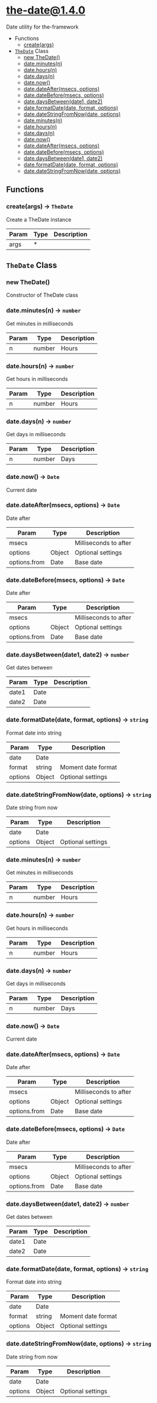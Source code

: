 # the-date@1.4.0

Date utility for the-framework

+ Functions
  + [create(args)](#the-date-function-create)
+ [`TheDate`](#the-date-classes) Class
  + [new TheDate()](#the-date-classes-the-date-constructor)
  + [date.minutes(n)](#the-date-classes-the-date-minutes)
  + [date.hours(n)](#the-date-classes-the-date-hours)
  + [date.days(n)](#the-date-classes-the-date-days)
  + [date.now()](#the-date-classes-the-date-now)
  + [date.dateAfter(msecs, options)](#the-date-classes-the-date-dateAfter)
  + [date.dateBefore(msecs, options)](#the-date-classes-the-date-dateBefore)
  + [date.daysBetween(date1, date2)](#the-date-classes-the-date-daysBetween)
  + [date.formatDate(date, format, options)](#the-date-classes-the-date-formatDate)
  + [date.dateStringFromNow(date, options)](#the-date-classes-the-date-dateStringFromNow)
  + [date.minutes(n)](#the-date-classes-the-date-minutes)
  + [date.hours(n)](#the-date-classes-the-date-hours)
  + [date.days(n)](#the-date-classes-the-date-days)
  + [date.now()](#the-date-classes-the-date-now)
  + [date.dateAfter(msecs, options)](#the-date-classes-the-date-dateAfter)
  + [date.dateBefore(msecs, options)](#the-date-classes-the-date-dateBefore)
  + [date.daysBetween(date1, date2)](#the-date-classes-the-date-daysBetween)
  + [date.formatDate(date, format, options)](#the-date-classes-the-date-formatDate)
  + [date.dateStringFromNow(date, options)](#the-date-classes-the-date-dateStringFromNow)

## Functions

<a class='md-heading-link' name="the-date-function-create" ></a>

### create(args) -> `TheDate`

Create a TheDate instance

| Param | Type | Description |
| ----- | --- | -------- |
| args | * |  |



<a class='md-heading-link' name="the-date-classes"></a>

## `TheDate` Class






<a class='md-heading-link' name="the-date-classes-the-date-constructor" ></a>

### new TheDate()

Constructor of TheDate class



<a class='md-heading-link' name="the-date-classes-the-date-minutes" ></a>

### date.minutes(n) -> `number`

Get minutes in milliseconds

| Param | Type | Description |
| ----- | --- | -------- |
| n | number | Hours |


<a class='md-heading-link' name="the-date-classes-the-date-hours" ></a>

### date.hours(n) -> `number`

Get hours in milliseconds

| Param | Type | Description |
| ----- | --- | -------- |
| n | number | Hours |


<a class='md-heading-link' name="the-date-classes-the-date-days" ></a>

### date.days(n) -> `number`

Get days in milliseconds

| Param | Type | Description |
| ----- | --- | -------- |
| n | number | Days |


<a class='md-heading-link' name="the-date-classes-the-date-now" ></a>

### date.now() -> `Date`

Current date

<a class='md-heading-link' name="the-date-classes-the-date-dateAfter" ></a>

### date.dateAfter(msecs, options) -> `Date`

Date after

| Param | Type | Description |
| ----- | --- | -------- |
| msecs |  | Milliseconds to after |
| options | Object | Optional settings |
| options.from | Date | Base date |


<a class='md-heading-link' name="the-date-classes-the-date-dateBefore" ></a>

### date.dateBefore(msecs, options) -> `Date`

Date after

| Param | Type | Description |
| ----- | --- | -------- |
| msecs |  | Milliseconds to after |
| options | Object | Optional settings |
| options.from | Date | Base date |


<a class='md-heading-link' name="the-date-classes-the-date-daysBetween" ></a>

### date.daysBetween(date1, date2) -> `number`

Get dates between

| Param | Type | Description |
| ----- | --- | -------- |
| date1 | Date |  |
| date2 | Date |  |


<a class='md-heading-link' name="the-date-classes-the-date-formatDate" ></a>

### date.formatDate(date, format, options) -> `string`

Format date into string

| Param | Type | Description |
| ----- | --- | -------- |
| date | Date |  |
| format | string | Moment date format |
| options | Object | Optional settings |


<a class='md-heading-link' name="the-date-classes-the-date-dateStringFromNow" ></a>

### date.dateStringFromNow(date, options) -> `string`

Date string from now

| Param | Type | Description |
| ----- | --- | -------- |
| date | Date |  |
| options | Object | Optional settings |


<a class='md-heading-link' name="the-date-classes-the-date-minutes" ></a>

### date.minutes(n) -> `number`

Get minutes in milliseconds

| Param | Type | Description |
| ----- | --- | -------- |
| n | number | Hours |


<a class='md-heading-link' name="the-date-classes-the-date-hours" ></a>

### date.hours(n) -> `number`

Get hours in milliseconds

| Param | Type | Description |
| ----- | --- | -------- |
| n | number | Hours |


<a class='md-heading-link' name="the-date-classes-the-date-days" ></a>

### date.days(n) -> `number`

Get days in milliseconds

| Param | Type | Description |
| ----- | --- | -------- |
| n | number | Days |


<a class='md-heading-link' name="the-date-classes-the-date-now" ></a>

### date.now() -> `Date`

Current date

<a class='md-heading-link' name="the-date-classes-the-date-dateAfter" ></a>

### date.dateAfter(msecs, options) -> `Date`

Date after

| Param | Type | Description |
| ----- | --- | -------- |
| msecs |  | Milliseconds to after |
| options | Object | Optional settings |
| options.from | Date | Base date |


<a class='md-heading-link' name="the-date-classes-the-date-dateBefore" ></a>

### date.dateBefore(msecs, options) -> `Date`

Date after

| Param | Type | Description |
| ----- | --- | -------- |
| msecs |  | Milliseconds to after |
| options | Object | Optional settings |
| options.from | Date | Base date |


<a class='md-heading-link' name="the-date-classes-the-date-daysBetween" ></a>

### date.daysBetween(date1, date2) -> `number`

Get dates between

| Param | Type | Description |
| ----- | --- | -------- |
| date1 | Date |  |
| date2 | Date |  |


<a class='md-heading-link' name="the-date-classes-the-date-formatDate" ></a>

### date.formatDate(date, format, options) -> `string`

Format date into string

| Param | Type | Description |
| ----- | --- | -------- |
| date | Date |  |
| format | string | Moment date format |
| options | Object | Optional settings |


<a class='md-heading-link' name="the-date-classes-the-date-dateStringFromNow" ></a>

### date.dateStringFromNow(date, options) -> `string`

Date string from now

| Param | Type | Description |
| ----- | --- | -------- |
| date | Date |  |
| options | Object | Optional settings |




